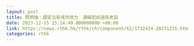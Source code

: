 ```yaml
---
layout: post
title: 鄧炳強：國安法有域外效力　通緝犯如過街老鼠
date: 2023-12-15 15:14:49.000000000 +08:00
link: https://news.rthk.hk/rthk/ch/component/k2/1732424-20231215.htm
categories: rthk
---
```



